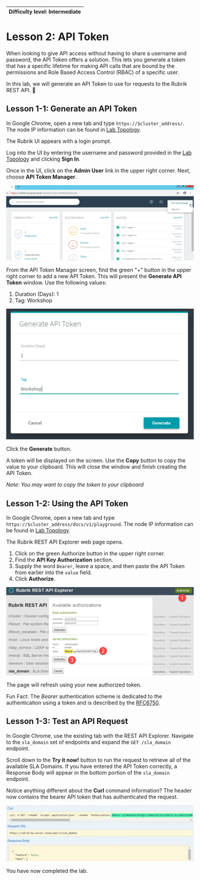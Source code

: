 | Difficulty level: Intermediate |
| --- |

# Lesson 2: API Token

When looking to give API access without having to share a username and password, the API Token offers a solution. This lets you generate a token that has a specific lifetime for making API calls that are bound by the permissions and Role Based Access Control (RBAC) of a specific user.

In this lab, we will generate an API Token to use for requests to the Rubrik REST API.

## Lesson 1-1: Generate an API Token

In Google Chrome, open a new tab and type `https://$cluster_address/`. The node IP information can be found in [Lab Topology](/lab-topology.md).

The Rubrik UI appears with a login prompt.

Log into the UI by entering the username and password provided in the [Lab Topology](/lab-topology.md) and clicking **Sign In**.

Once in the UI, click on the **Admin User** link in the upper right corner. Next, choose **API Token Manager**.

![API Token Manager](img/image2-1.png)

From the API Token Manager screen, find the green "+" button in the upper right corner to add a new API Token. This will present the **Generate API Token** window. Use the following values:

1. Duration (Days): 1
1. Tag: Workshop

![API Token Manager](img/image2-2.png)

Click the **Generate** button.

A token will be displayed on the screen. Use the **Copy** button to copy the value to your clipboard. This will close the window and finish creating the API Token.

*Note: You may want to copy the token to your clipboard*

## Lesson 1-2: Using the API Token

In Google Chrome, open a new tab and type `https://$cluster_address/docs/v1/playground`. The node IP information can be found in [Lab Topology](/lab-topology.md).

The Rubrik REST API Explorer web page opens.

1. Click on the green Authorize button in the upper right corner.
1. Find the **API Key Authorization** section.
2. Supply the word `Bearer`, leave a space, and then paste the API Token from earlier into the `value` field.
3. Click **Authorize**.

![API Token Manager](img/image2-3.png)

The page will refresh using your new authorized token.

Fun Fact: The *Bearer* authentication scheme is dedicated to the authentication using a token and is described by the [RFC6750](https://tools.ietf.org/html/rfc6750).

## Lesson 1-3: Test an API Request

In Google Chrome, use the existing tab with the REST API Explorer. Navigate to the `sla_domain` set of endpoints and expand the `GET /sla_domain` endpoint.

Scroll down to the **Try it now!** button to run the request to retrieve all of the available SLA Domains. If you have entered the API Token correctly, a Response Body will appear in the bottom portion of the `sla_domain` endpoint.

Notice anything different about the **Curl** command information? The header now contains the bearer API token that has authenticated the request.

![API Token Manager](img/image2-4.png)

You have now completed the lab.
